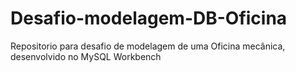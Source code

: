 # Desafio-modelagem-DB-Oficina
Repositorio para desafio de modelagem de uma Oficina mecânica, desenvolvido no MySQL Workbench

